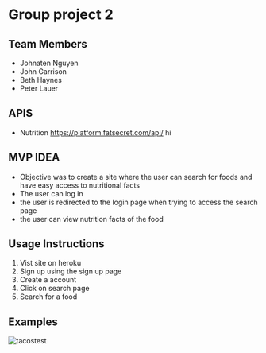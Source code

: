 # Group project 2

## Team Members
- Johnaten Nguyen
- John Garrison
- Beth Haynes
- Peter Lauer


## APIS
- Nutrition https://platform.fatsecret.com/api/
hi

## MVP IDEA
- Objective was to create a site where the user can search for foods and have easy access to nutritional facts
- The user can log in
- the user is redirected to the login page when trying to access the search page
- the user can view nutrition facts of the food

## Usage Instructions

1. Vist site on heroku
2. Sign up using the sign up page
3. Create a account
4. Click on search page
5. Search for a food

## Examples

![tacostest](https://github.com/JohnatenN81804/Group-Project-2/assets/137320162/4e887888-f470-4a73-a850-0aa77f14a87f)
